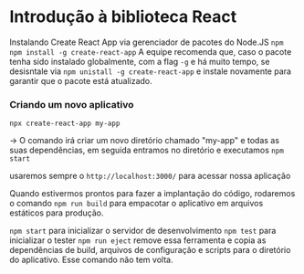 # Introdução à biblioteca React

Instalando Create React App via gerenciador de pacotes do Node.JS `npm`
`npm install -g create-react-app`
A equipe recomenda que, caso o pacote tenha sido instalado globalmente, com a flag `-g` e há muito tempo, se desisntale via `npm unistall -g create-react-app` e instale novamente para garantir que o pacote está atualizado.

### Criando um novo aplicativo

    npx create-react-app my-app

-> O comando irá criar um novo diretório chamado "my-app" e todas as suas dependências, em seguida entramos no diretório e executamos `npm start`

usaremos sempre o `http://localhost:3000/` para acessar nossa aplicação 

Quando estivermos prontos para fazer a implantação do código, rodaremos o comando `npm run build` para empacotar o aplicativo em arquivos estáticos para produção.

`npm start` para inicializar o servidor de desenvolvimento
`npm test` para inicializar o tester
`npm run eject` remove essa ferramenta e copia as dependências de build, arquivos de configuração e scripts para o diretório do aplicativo. Esse comando não tem volta.
